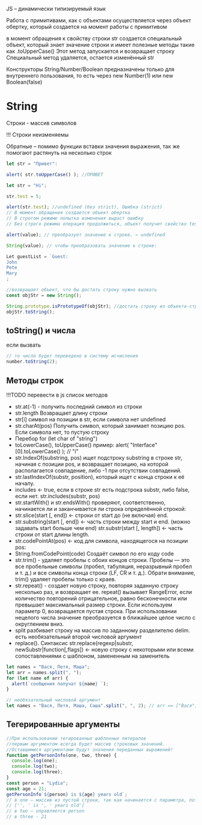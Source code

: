 JS – динамически типизируемый язык

Работа с примитивами, как с объектами осуществляется через объект обертку, который создается на момент работы с примитивом

в момент обращения к свойству строки str создается специальный объект, который знает значение строки и имеет полезные методы такие как .toUpperCase()
Этот метод запускается и возвращает строку
Специальный метод удаляется, остается изменённый str

Конструкторы String/Number/Boolean предназначены только для внутреннего пользования, то есть через new Number(1) или new Boolean(false)

# String

Строки - массив символов

!!! Строки неизменяемы

Обратные – помимо функции вставки значения выражения, так же помогают растянуть на несколько строк

```js
let str = "Привет":

alert( str.toUpperCase() ); //ПРИВЕТ

let str = "Hi";

str.test = 5;

alert(str.test); //undefined (без strict), Ошибка (strict)
// В момент обращения создается объект обертка
// В строгом режиме попытка изменения выдаст ошибку
// Без строго режима операция продолжиться, объект получит свойство test, но после этого оно удаляется

```

```js
alert(value); // преобразует значение к строке. ← undefined

String(value); // чтобы преобразовать значение к строке:
```

```js
Let guestList = `Guest:
John
Pete
Mary
;
```

```js
//возвращает объект, что бы достать строку нужно вызвать
const objStr = new String();

String.prototype.isPrototypeOf(objStr); //достать строку из объекта-строки
objStr.toString();
```

## toString() и числа

если вызвать

```js
// то число будет переведено в систему исчисления
number.toString(2);
```

## Методы строк

!!!TODO перевести в js список методов

- str.at(-1) - получить последний символ из строки
- str.length Возвращает длину строки
- str[i] символ на позиции в str, если символа нет undefined
- str.charAt(pos) Получить символ, который занимает позицию pos. Если символа нет, то пустую строку
- Перебор for (let char of "string")
- toLowerCase(), toUpperCase() пример: alert( "Interface"[0].toLowerCase() ); // "i"
- str.IndexOf(substring, pos) ищет подстроку substring в строке str, начиная с позиции pos, и возвращает позицию, на которой располагается совпадение, либо -1 при отсутствии совпадений.
- str.lastIndexOf(substr, position), который ищет с конца строки к её началу.
- includes ← true, если в строке str есть подстрока substr, либо false, если нет. str.includes(substr, pos)
- str.startWith() и str.endsWith() проверяют, соответственно, начинается ли и заканчивается ли строка определённой строкой:
- str.slice(start [, end]) ← строки от start до (не включая) end.
- str.substring(start [, end]) ← часть строки между start и end. (можно задавать start больше чем end) str.substr(start [, length]) ← часть строки от start длины length.
- str.codePointAt(pos) ← код для символа, находящегося на позиции pos:
- String.fromCodePoint(code) Создаёт символ по его коду code
- str.trim() - удаляет пробелы с обоих концов строки. Пробелы — это все пробельные символы (пробел, табуляция, неразрывный пробел и т. д.) и все символы конца строки (LF, CR и т. д.). Обрати внимание, trim() удаляет пробелы только с краев.
- str.repeat() - создает новую строку, повторяя заданную строку несколько раз, и возвращает ее. repeat() вызывает RangeError, если количество повторений отрицательное, равно бесконечности или превышает максимальный размер строки. Если используем параметр 0, возвращается пустая строка. При использовании нецелого числа значение преобразуется в ближайшее целое число с округлением вниз.
- split разбивает строку на массив по заданному разделителю delim. есть необязательный второй числовой аргумент
- replace(). Синтаксис str.replace(regexp|substr, newSubstr|function[,flags]) ← новую строку с некоторыми или всеми сопоставлениями с шаблоном, замененным на заменитель

```js
let names = "Вася, Петя, Маша";
let arr = names.split(", ");
for (let name of arr) {
  alert(`сообщения получат ${name} `);
}

// необязательный числовой аргумент
let names = "Вася, Петя, Маша, Саша".split(", ", 2); // arr == ["Вася", "Петя"]
```

## Тегерированные аргументы

```js
//При использовании тегированных шаблонных литералов
//первым аргументом всегда будет массив строковых значений.
//Оставшимися аргументами будут значения переданных выражений!
function getPersonInfo(one, two, three) {
  console.log(one);
  console.log(two);
  console.log(three);
}
const person = "Lydia";
const age = 21;
getPersonInfo`${person} is ${age} years old`;
// в one – массив из пустой строки, так как начинается с параметра, потом " is "", потом разделенный строкой " years old"
// ['', ' is ', ' years old']
// в two – оправляется person
// в three - 21
```
